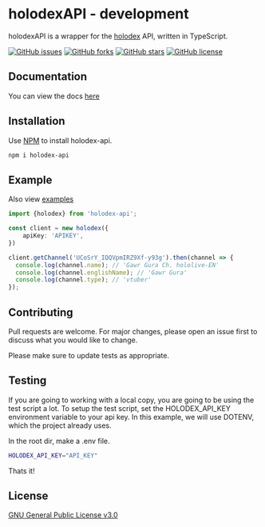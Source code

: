 # holodexAPI - development

holodexAPI is a wrapper for the [holodex](https://holodex.net/) API, written in TypeScript.

[![GitHub issues](https://img.shields.io/github/issues/dragongoose/holodexAPI?style=for-the-badge)](https://github.com/dragongoose/holodexAPI/issues)
[![GitHub forks](https://img.shields.io/github/forks/dragongoose/holodexAPI?style=for-the-badge)](https://github.com/dragongoose/holodexAPI/network)
[![GitHub stars](https://img.shields.io/github/stars/dragongoose/holodexAPI?style=for-the-badge)](https://github.com/dragongoose/holodexAPI/stargazers)
[![GitHub license](https://img.shields.io/github/license/dragongoose/holodexAPI?style=for-the-badge)](https://github.com/dragongoose/holodexAPI/blob/master/LICENSE)

## Documentation

You can view the docs [here](https://dragongoose.github.io/holodexAPI/index.html)

## Installation

Use [NPM](https://npmjs.com) to install holodex-api.

```bash
npm i holodex-api
```

## Example

Also view [examples](https://github.com/dragongoose/holodexAPI/tree/master/src/examples)

```typescript
import {holodex} from 'holodex-api';

const client = new holodex({
    apiKey: 'APIKEY',
})

client.getChannel('UCoSrY_IQQVpmIRZ9Xf-y93g').then(channel => {
  console.log(channel.name); // 'Gawr Gura Ch. hololive-EN'
  console.log(channel.englishName); // 'Gawr Gura'
  console.log(channel.type); // 'vtuber'
});
```

## Contributing
Pull requests are welcome. For major changes, please open an issue first to discuss what you would like to change.

Please make sure to update tests as appropriate.

## Testing

If you are going to working with a local copy, you are going to be using the test script a lot.
To setup the test script, set the HOLODEX_API_KEY environment variable to your api key.
In this example, we will use DOTENV, which the project already uses.

In the root dir, make a .env file.
```bash
HOLODEX_API_KEY="API_KEY"
```

Thats it!

## License
[GNU General Public License v3.0](https://choosealicense.com/licenses/gpl-3.0/)
